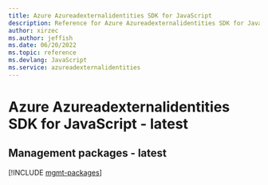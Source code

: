 ```yaml
---
title: Azure Azureadexternalidentities SDK for JavaScript
description: Reference for Azure Azureadexternalidentities SDK for JavaScript
author: xirzec
ms.author: jeffish
ms.date: 06/20/2022
ms.topic: reference
ms.devlang: JavaScript
ms.service: azureadexternalidentities
---
```

# Azure Azureadexternalidentities SDK for JavaScript - latest
## Management packages - latest
[!INCLUDE [mgmt-packages](azureadexternalidentities-mgmt-index.md)]

